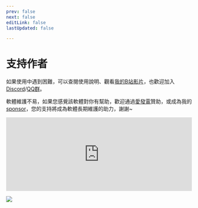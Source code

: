 ```yaml
---
prev: false
next: false
editLink: false
lastUpdated: false

---
```


# 支持作者

如果使用中遇到困難，可以查閱使用說明、觀看[我的B站影片](https://space.bilibili.com/592120404/video)，也歡迎加入[Discord](https://discord.com/invite/ErtDwVeAbhtB)/[QQ群](https://qm.qq.com/q/I5rr3uEpi2)。

軟體維護不易，如果您感覺該軟體對你有幫助，歡迎通過[愛發電](https://afdian.com/a/HIllya51)贊助，或成為我的[sponsor](https://patreon.com/HIllya51)，您的支持將成為軟體長期維護的助力，謝謝~

<iframe src="https://afdian.com/leaflet?slug=HIllya51" style="min-height:200px; width: 100%; aspect-ratio: 640/200;" scrolling="no" frameborder="0"></iframe>

[![](https://image.lunatranslator.org/zh/httpsgithubcomhillya51-preview.png)](https://www.patreon.com/c/HIllya51)

